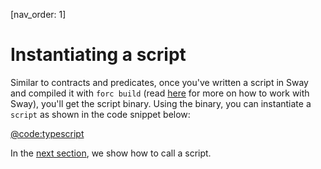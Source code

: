 [nav_order: 1]

# Instantiating a script

Similar to contracts and predicates, once you've written a script in Sway and compiled it with `forc build` (read [here](https://fuellabs.github.io/sway/master/introduction/overview.html) for more on how to work with Sway), you'll get the script binary. Using the binary, you can instantiate a `script` as shown in the code snippet below:

[@code:typescript](./packages/script/src/script.test.ts#typedoc:script-init)

In the [next section](./calling-a-script.md), we show how to call a script.
